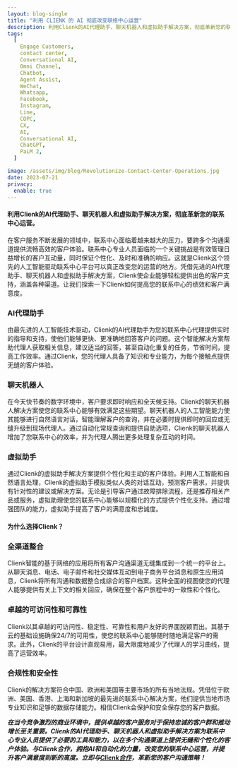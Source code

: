 ```yaml
---
layout: blog-single
title: "利用 CLIENK 的 AI 彻底改变联络中心运营"
description: 利用Clienk的AI代理助手、聊天机器人和虚拟助手解决方案，彻底革新您的联系中心运营。
tags:
  [
    Engage Customers,
    contact center,
    Conversational AI,
    Omni Channel,
    Chatbot,
    Agent Assist,
    WeChat,
    Whatsapp,
    Facebook,
    Instagram,
    Line,
    COPC,
    CX,
    AI,
    Conversational AI,
    ChatGPT,
    PaLM 2,
  ]

image: /assets/img/blog/Revolutionize-Contact-Center-Operations.jpg
date: 2023-07-21
privacy:
  enable: true
---
```


#### 利用Clienk的AI代理助手、聊天机器人和虚拟助手解决方案，彻底革新您的联系中心运营。

在客户服务不断发展的领域中，联系中心面临着越来越大的压力，要跨多个沟通渠道提供流畅高效的客户体验。联系中心专业人员面临的一个关键挑战是有效管理日益增长的客户互动量，同时保证个性化、及时和准确的响应。这就是Clienk这个领先的人工智能驱动联系中心平台可以真正改变您的运营的地方。凭借先进的AI代理助手、聊天机器人和虚拟助手解决方案，Clienk使企业能够轻松提供出色的客户支持，涵盖各种渠道。让我们探索一下Clienk如何提高您的联系中心的绩效和客户满意度。

### AI代理助手
由最先进的人工智能技术驱动，Clienk的AI代理助手为您的联系中心代理提供实时的指导和支持，使他们能够更快、更准确地回答客户的问题。这个智能解决方案帮助代理人获取相关信息，建议适当的回答，甚至自动化重复的任务，节省时间，提高工作效率。通过Clienk，您的代理人具备了知识和专业能力，为每个接触点提供无缝的客户体验。

### 聊天机器人
在今天快节奏的数字环境中，客户要求即时响应和全天候支持。Clienk的聊天机器人解决方案使您的联系中心能够有效满足这些期望。聊天机器人的人工智能能力使其能够进行自然语言对话，智能理解客户的查询，并在必要时提供即时的回应或无缝升级到现场代理人。通过自动化常规查询和提供自助选项，Clienk的聊天机器人增加了您联系中心的效率，并为代理人腾出更多处理复杂互动的时间。

### 虚拟助手
通过Clienk的虚拟助手解决方案提供个性化和主动的客户体验。利用人工智能和自然语言处理，Clienk的虚拟助手模拟类似人类的对话互动，预测客户需求，并提供有针对性的建议或解决方案。无论是引导客户通过故障排除流程，还是推荐相关产品或服务，虚拟助理使您的联系中心能够以规模化的方式提供个性化支持。通过增强团队的能力，虚拟助手提高了客户的满意度和忠诚度。

#### 为什么选择Clienk？
### 全渠道整合
Clienk智能的基于网络的应用将所有客户沟通渠道无缝集成到一个统一的平台上。从聊天消息、电话、电子邮件和社交媒体互动到电子商务平台消息和原生应用消息，Clienk将所有沟通和数据整合成综合的客户档案。这种全面的视图使您的代理人能够提供有关上下文的相关回应，确保在整个客户旅程中的一致性和个性化。

### 卓越的可访问性和可靠性
Clienk以其卓越的可访问性、稳定性、可靠性和用户友好的界面脱颖而出。其基于云的基础设施确保24/7的可用性，使您的联系中心能够随时随地满足客户的需求。此外，Clienk的平台设计直观易用，最大限度地减少了代理人的学习曲线，提高了运营效率。

### 合规性和安全性
Clienk的解决方案符合中国、欧洲和美国等主要市场的所有当地法规。凭借位于欧洲、美国、香港、上海和新加坡的最先进的联系中心解决方案，他们提供当地市场专业知识和足够的数据存储能力。相信Clienk会保护和安全保存您的客户数据。

***在当今竞争激烈的商业环境中，提供卓越的客户服务对于保持忠诚的客户群和推动增长至关重要。Clienk的AI代理助手、聊天机器人和虚拟助手解决方案为联系中心专业人员提供了必要的工具和能力，以在多个沟通渠道上提供无缝和个性化的客户体验。与Clienk合作，拥抱AI和自动化的力量，改变您的联系中心运营，并提升客户满意度到新的高度。立即与[Clienk合作](/contact-us/)，革新您的客户沟通策略！***